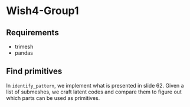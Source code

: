 # Wish4-Group1

## Requirements 

- trimesh
- pandas


## Find primitives

In `identify_pattern`, we implement what is presented in slide 62. Given a list of submeshes, we craft latent codes and compare them to figure out which parts can be used as primitives.